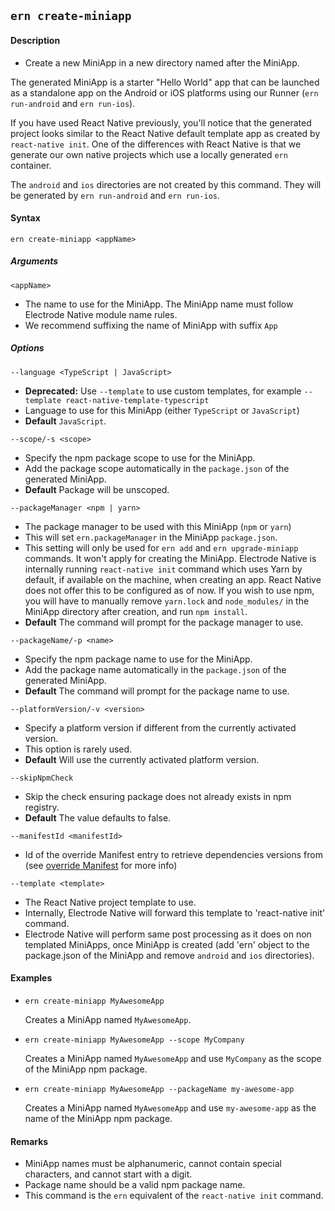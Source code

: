## `ern create-miniapp`

#### Description

- Create a new MiniApp in a new directory named after the MiniApp.

The generated MiniApp is a starter "Hello World" app that can be launched as a standalone app on the Android or iOS platforms using our Runner (`ern run-android` and `ern run-ios`).

If you have used React Native previously, you'll notice that the generated project looks similar to the React Native default template app as created by `react-native init`. One of the differences with React Native is that we generate our own native projects which use a locally generated `ern` container.

The `android` and `ios` directories are not created by this command. They will be generated by `ern run-android` and `ern run-ios`.

#### Syntax

`ern create-miniapp <appName>`

##### Arguments

`<appName>`

- The name to use for the MiniApp. The MiniApp name must follow Electrode Native module name rules.
- We recommend suffixing the name of MiniApp with suffix `App`

##### Options

`--language <TypeScript | JavaScript>`

- **Deprecated:** Use `--template` to use custom templates, for example
  `--template react-native-template-typescript`
- Language to use for this MiniApp (either `TypeScript` or `JavaScript`)
- **Default** `JavaScript`.

`--scope/-s <scope>`

- Specify the npm package scope to use for the MiniApp.
- Add the package scope automatically in the `package.json` of the generated MiniApp.
- **Default** Package will be unscoped.

`--packageManager <npm | yarn>`

- The package manager to be used with this MiniApp (`npm` or `yarn`)
- This will set `ern.packageManager` in the MiniApp `package.json`.
- This setting will only be used for `ern add` and `ern upgrade-miniapp` commands. It won't apply for creating the MiniApp. Electrode Native is internally running `react-native init` command which uses Yarn by default, if available on the machine, when creating an app. React Native does not offer this to be configured as of now. If you wish to use npm, you will have to manually remove `yarn.lock` and `node_modules/` in the MiniApp directory after creation, and run `npm install`.
- **Default** The command will prompt for the package manager to use.

`--packageName/-p <name>`

- Specify the npm package name to use for the MiniApp.
- Add the package name automatically in the `package.json` of the generated MiniApp.
- **Default** The command will prompt for the package name to use.

`--platformVersion/-v <version>`

- Specify a platform version if different from the currently activated version.
- This option is rarely used.
- **Default** Will use the currently activated platform version.

`--skipNpmCheck`

- Skip the check ensuring package does not already exists in npm registry.
- **Default** The value defaults to false.

`--manifestId <manifestId>`

- Id of the override Manifest entry to retrieve dependencies versions from (see [override Manifest][1] for more info)

`--template <template>`

- The React Native project template to use.
- Internally, Electrode Native will forward this template to 'react-native init' command.
- Electrode Native will perform same post processing as it does on non templated MiniApps, once MiniApp is created (add 'ern' object to the package.json of the MiniApp and remove `android` and `ios` directories).

#### Examples

- `ern create-miniapp MyAwesomeApp`

  Creates a MiniApp named `MyAwesomeApp`.

- `ern create-miniapp MyAwesomeApp --scope MyCompany`

  Creates a MiniApp named `MyAwesomeApp` and use `MyCompany` as the scope of the MiniApp npm package.

- `ern create-miniapp MyAwesomeApp --packageName my-awesome-app`

  Creates a MiniApp named `MyAwesomeApp` and use `my-awesome-app` as the name of the MiniApp npm package.

#### Remarks

- MiniApp names must be alphanumeric, cannot contain special characters, and cannot start with a digit.
- Package name should be a valid npm package name.
- This command is the `ern` equivalent of the `react-native init` command.

[1]: ../platform-parts/manifest/override.md
